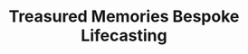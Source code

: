 ---
title: "Treasured Memories Bespoke Lifecasting"
url: /crewe/treasured-memories-bespoke-lifecasting/
shop: gift
---